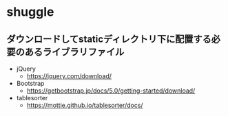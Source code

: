 # shuggle
## ダウンロードしてstaticディレクトリ下に配置する必要のあるライブラリファイル
- jQuery
    - https://jquery.com/download/
- Bootstrap
    - https://getbootstrap.jp/docs/5.0/getting-started/download/
- tablesorter
    - https://mottie.github.io/tablesorter/docs/
